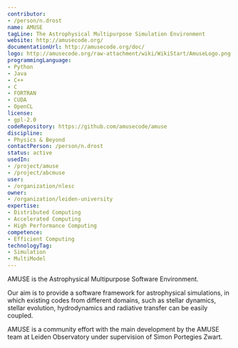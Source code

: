 ```yaml
---
contributor:
- /person/n.drost
name: AMUSE
tagLine: The Astrophysical Multipurpose Simulation Environment
website: http://amusecode.org/
documentationUrl: http://amusecode.org/doc/
logo: http://amusecode.org/raw-attachment/wiki/WikiStart/AmuseLogo.png
programmingLanguage:
- Python
- Java
- C++
- C
- FORTRAN
- CUDA
- OpenCL
license:
- gpl-2.0
codeRepository: https://github.com/amusecode/amuse
discipline:
- Physics & Beyond
contactPerson: /person/n.drost
status: active
usedIn:
- /project/amuse
- /project/abcmuse
user:
- /organization/nlesc
owner:
- /organization/leiden-university
expertise:
- Distributed Computing
- Accelerated Computing
- High Performance Computing 
competence:
- Efficient Computing
technologyTag:
- Simulation
- MultiModel
---
```

AMUSE is the Astrophysical Multipurpose Software Environment.

Our aim is to provide a software framework for astrophysical simulations, in which existing codes from different domains, such as stellar dynamics, stellar evolution, hydrodynamics and radiative transfer can be easily coupled.

AMUSE is a community effort with the main development by the AMUSE team at Leiden Observatory under supervision of Simon Portegies Zwart.

